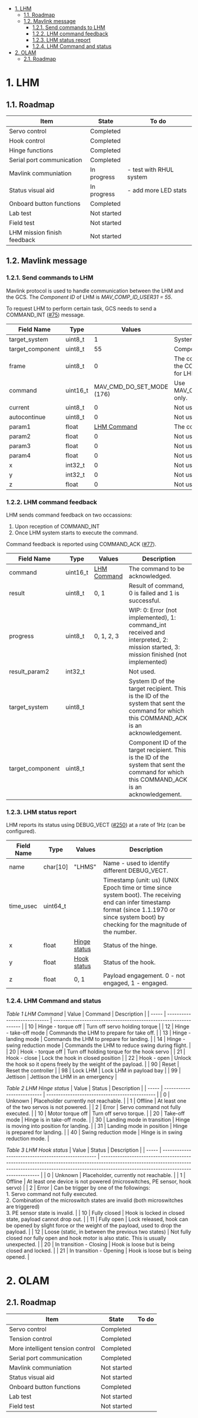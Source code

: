 - [1. LHM](#1-lhm)
  - [1.1. Roadmap](#11-roadmap)
  - [1.2. Mavlink message](#12-mavlink-message)
    - [1.2.1. Send commands to LHM](#121-send-commands-to-lhm)
    - [1.2.2. LHM command feedback](#122-lhm-command-feedback)
    - [1.2.3. LHM status report](#123-lhm-status-report)
    - [1.2.4. LHM Command and status](#124-lhm-command-and-status)
- [2. OLAM](#2-olam)
  - [2.1. Roadmap](#21-roadmap)


# 1. LHM

## 1.1. Roadmap

| Item                        | State       | To do                   |
| --------------------------- | ----------- | ----------------------- |
| Servo control               | Completed   |                         |
| Hook control                | Completed   |                         |
| Hinge functions             | Completed   |                         |
| Serial port communication   | Completed   |                         |
| Mavlink communiation        | In progress | - test with RHUL system |
| Status visual aid           | In progress | - add more LED stats    |
| Onboard button functions    | Completed   |                         |
| Lab test                    | Not started |                         |
| Field test                  | Not started |                         |
| LHM mission finish feedback | Not started |                         |

## 1.2. Mavlink message

### 1.2.1. Send commands to LHM

Mavlink protocol is used to handle communication between the LHM and the GCS. The *Component ID* of LHM is *MAV_COMP_ID_USER31 = 55*.

To request LHM to perform certain task, GCS needs to send a COMMAND_INT ([#75](https://mavlink.io/en/messages/common.html#COMMAND_INT)) message.

| Field Name       | Type     | Values                    | Description                                              |
| ---------------- | -------- | ------------------------- | -------------------------------------------------------- |
| target_system    | uint8_t  | 1                         | System ID of LHM                                         |
| target_component | uint8_t  | 55                        | Component ID of LHM                                      |
| frame            | uint8_t  | 0                         | The coordinate system of the COMMAND. (Not used for LHM) |
| command          | uint16_t | MAV_CMD_DO_SET_MODE (176) | Use MAV_CMD_DO_SET_MODE only.                            |
| current          | uint8_t  | 0                         | Not used.                                                |
| autocontinue     | uint8_t  | 0                         | Not used (set 0).                                        |
| param1           | float    | [LHM Command](#table.1)   | The command to be sent.                                  |
| param2           | float    | 0                         | Not used by LHM.                                         |
| param3           | float    | 0                         | Not used by LHM.                                         |
| param4           | float    | 0                         | Not used by LHM.                                         |
| x                | int32_t  | 0                         | Not used by LHM.                                         |
| y                | int32_t  | 0                         | Not used by LHM.                                         |
| z                | float    | 0                         | Not used by LHM.                                         |

### 1.2.2. LHM command feedback

LHM sends command feedback on two occassions: 
1. Upon reception of COMMAND_INT
2. Once LHM system starts to execute the command.

Command feedback is reported using COMMAND_ACK ([#77](https://mavlink.io/en/messages/common.html#COMMAND_ACK)).

| Field Name          | Type     | Values                  | Description                                                                                                                                |
| ------------------- | -------- | ----------------------- | ------------------------------------------------------------------------------------------------------------------------------------------ |
| command             | uint16_t | [LHM Command](#table.1) | The command to be acknowledged.                                                                                                            |
| result              | uint8_t  | 0, 1                    | Result of command, 0 is failed and 1 is successful.                                                                                        |
| progress            | uint8_t  | 0, 1, 2, 3              | WIP: 0: Error (not implemented), 1: command_int received and interpreted, 2: mission started, 3: mission finished (not implemented)        |
| result_param2       | int32_t  |                         | Not used.                                                                                                                                  |
| target_system       | uint8_t  |                         | System ID of the target recipient. This is the ID of the system that sent the command for which this COMMAND_ACK is an acknowledgement.    |
| target_component    | uint8_t  |                         | Component ID of the target recipient. This is the ID of the system that sent the command for which this COMMAND_ACK is an acknowledgement. |

### 1.2.3. LHM status report

LHM reports its status using DEBUG_VECT ([#250](https://mavlink.io/en/messages/common.html#DEBUG_VECT)) at a rate of 1Hz (can be configured).

| Field Name | Type     | Values                       | Description                                                                                                                                                                                       |
| ---------- | -------- | ---------------------------- | ------------------------------------------------------------------------------------------------------------------------------------------------------------------------------------------------- |
| name       | char[10] | "LHMS"                       | Name - used to identify different DEBUG_VECT.                                                                                                                                                     |
| time_usec  | uint64_t |                              | Timestamp (unit: us) (UNIX Epoch time or time since system boot). The receiving end can infer timestamp format (since 1.1.1970 or since system boot) by checking for the magnitude of the number. |
| x          | float    | [Hinge status](#table.2) | Status of the hinge.                                                                                                                                                                              |
| y          | float    | [Hook status](#table.2)  | Status of the hook.                                                                                                                                                                               |
| z          | float    | 0, 1                         | Payload engagement. 0 - not engaged, 1 - engaged.                                                                                                                                                 |

### 1.2.4. LHM Command and status

<a name="table.1"></a>*Table 1 LHM Command*
| Value | Command                      | Description                                                      |
| ----- | ---------------------------- | ---------------------------------------------------------------- |
| 10    | Hinge - torque off           | Turn off servo holding torque                                    |
| 12    | Hinge - take-off mode        | Commands the LHM  to prepare for take off.                       |
| 13    | Hinge - landing mode         | Commands the LHM to prepare for landing.                         |
| 14    | Hinge - swing reduction mode | Commands the LHM to reduce swing during flight.                  |
| 20    | Hook - torque off            | Turn off holding torque for the hook servo                       |
| 21    | Hook - close                 | Lock the hook in closed position                                 |
| 22    | Hook - open                  | Unlock the hook so it opens freely by the weight of the payload. |
| 90    | Reset                        | Reset the controller                                             |
| 98    | Lock LHM                     | Lock LHM in payload bay                                          |
| 99    | Jettison                     | Jettison the LHM in an emergency                                 |

<a name="table.2"></a>*Table 2 LHM Hinge status*
| Value | Status                     | Description                                    |
| ----- | -------------------------- | ---------------------------------------------- |
| 0     | Unknown                    | Placeholder currently not reachable.           |
| 1     | Offline                    | At least one of the two servos is not powered. |
| 2     | Error                      | Servo command not fully executed.              |
| 10    | Motor torque off           | Turn off servo torque.                         |
| 20    | Take-off mode              | Hinge is in take-off mode.                     |
| 30    | Landing mode in transition | Hinge is moving into position for landing.     |
| 31    | Landing mode in position   | Hinge is prepared for landing.                 |
| 40    | Swing reduction mode       | Hinge is in swing reduction mode.              |

<a name="table.3"></a>*Table 3 LHM Hook status*
| Value | Status                                             | Description                                                                                                                                                                                                      |
| ----- | -------------------------------------------------- | ---------------------------------------------------------------------------------------------------------------------------------------------------------------------------------------------------------------- |
| 0     | Unknown                                            | Placeholder, currently not reachable.                                                                                                                                                                            |
| 1     | Offline                                            | At least one device is not powered (microswitches, PE sensor, hook servo)                                                                                                                                        |
| 2     | Error                                              | Can be trigger by one of the followings:<br>1\. Servo command not fully executed.<br>2\. Combination of the microswitch states are invalid (both microswitches are triggered)<br>3\. PE sensor state is invalid. |
| 10    | Fully closed                                       | Hook is locked in closed state, payload cannot drop out.                                                                                                                                                         |
| 11    | Fully open                                         | Lock released, hook can be opened by slight force or the weight of the payload, used to drop the payload.                                                                                                        |
| 12    | Loose (static, in between the previous two states) | Not fully closed nor fully open and hook motor is also static. This is usually unexpected.                                                                                                                       |
| 20    | In transition - Closing                            | Hook is loose but is being closed and locked.                                                                                                                                                                    |
| 21    | In transition - Opening                            | Hook is loose but is being opened.                                                                                                                                                                               |


# 2. OLAM
## 2.1. Roadmap

| Item                             | State       | To do |
| -------------------------------- | ----------- | ----- |
| Servo control                    | Completed   |       |
| Tension control                  | Completed   |       |
| More intelligent tension control | Completed   |       |
| Serial port communication        | Completed   |       |
| Mavlink communiation             | Not started |       |
| Status visual aid                | Not started |       |
| Onboard button functions         | Completed   |       |
| Lab test                         | Not started |       |
| Field test                       | Not started |       |
 
